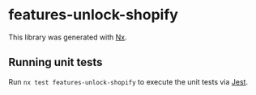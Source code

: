 # features-unlock-shopify

This library was generated with [Nx](https://nx.dev).

## Running unit tests

Run `nx test features-unlock-shopify` to execute the unit tests via [Jest](https://jestjs.io).
